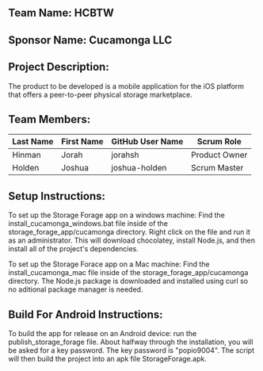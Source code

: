 ## Team Name: HCBTW

## Sponsor Name: Cucamonga LLC

## Project Description:
The product to be developed is a mobile application for the iOS
platform that offers a peer-to-peer physical storage marketplace.

## Team Members:

Last Name       | First Name      | GitHub User Name     | Scrum Role
--------------- | --------------- | -------------------- | ---------------
Hinman          | Jorah           | jorahsh              | Product Owner
Holden          | Joshua          | joshua-holden        | Scrum Master

## Setup Instructions:

To set up the Storage Forage app on a windows machine: Find the install_cucamonga_windows.bat
file inside of the storage_forage_app/cucamonga directory. Right click on the file and run it
as an administrator. This will download chocolatey, install Node.js, and then install all of
the project's dependencies.

To set up the Storage Forace app on a Mac machine: Find the install_cucamonga_mac file inside
of the storage_forage_app/cucamonga directory. The Node.js package is downloaded and installed using curl
so no aditional package manager is needed.

## Build For Android Instructions:

To build the app for release on an Android device: run the publish_storage_forage file. About halfway
through the installation, you will be asked for a key password. The key password is "popio9004". The
script will then build the project into an apk file StorageForage.apk.
